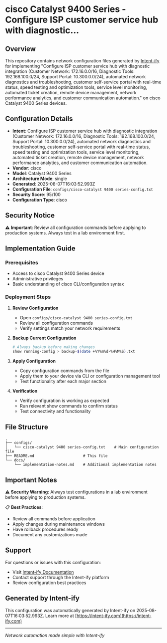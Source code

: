 # cisco Catalyst 9400 Series - Configure ISP customer service hub with diagnostic...

## Overview
This repository contains network configuration files generated by [Intent-ify](https://intent-ify.com) for implementing "Configure ISP customer service hub with diagnostic integration (Customer Network: 172.16.0.0/16, Diagnostic Tools: 192.168.100.0/24, Support Portal: 10.300.0.0/24), automated network diagnostics and troubleshooting, customer self-service portal with real-time status, speed testing and optimization tools, service level monitoring, automated ticket creation, remote device management, network performance analytics, and customer communication automation." on cisco Catalyst 9400 Series devices.

## Configuration Details
- **Intent**: Configure ISP customer service hub with diagnostic integration (Customer Network: 172.16.0.0/16, Diagnostic Tools: 192.168.100.0/24, Support Portal: 10.300.0.0/24), automated network diagnostics and troubleshooting, customer self-service portal with real-time status, speed testing and optimization tools, service level monitoring, automated ticket creation, remote device management, network performance analytics, and customer communication automation.
- **Vendor**: cisco
- **Model**: Catalyst 9400 Series
- **Architecture Mode**: single
- **Generated**: 2025-08-07T16:03:52.993Z
- **Configuration File**: `configs/cisco-catalyst 9400 series-config.txt`
- **Security Score**: 95/100
- **Configuration Type**: cisco

## Security Notice
⚠️ **Important**: Review all configuration commands before applying to production systems. Always test in a lab environment first.

## Implementation Guide

### Prerequisites
- Access to cisco Catalyst 9400 Series device
- Administrative privileges
- Basic understanding of cisco CLI/configuration syntax

### Deployment Steps

1. **Review Configuration**
   - Open `configs/cisco-catalyst 9400 series-config.txt`
   - Review all configuration commands
   - Verify settings match your network requirements

2. **Backup Current Configuration**
   ```bash
   # Always backup before making changes
   show running-config > backup-$(date +%Y%m%d-%H%M%S).txt
   ```

3. **Apply Configuration**
   - Copy configuration commands from the file
   - Apply them to your device via CLI or configuration management tool
   - Test functionality after each major section

4. **Verification**
   - Verify configuration is working as expected
   - Run relevant show commands to confirm status
   - Test connectivity and functionality

## File Structure
```
.
├── configs/
│   └── cisco-catalyst 9400 series-config.txt    # Main configuration file
├── README.md                      # This file
└── docs/
    └── implementation-notes.md    # Additional implementation notes
```

## Important Notes

⚠️ **Security Warning**: Always test configurations in a lab environment before applying to production systems.

📋 **Best Practices**:
- Review all commands before application
- Apply changes during maintenance windows
- Have rollback procedures ready
- Document any customizations made

## Support

For questions or issues with this configuration:
- Visit [Intent-ify Documentation](https://www.intent-ify.com/docs)
- Contact support through the Intent-ify platform
- Review configuration best practices

## Generated by Intent-ify
This configuration was automatically generated by Intent-ify on 2025-08-07T16:03:52.993Z. 
Learn more at [https://intent-ify.com](https://intent-ify.com)

---
*Network automation made simple with Intent-ify*